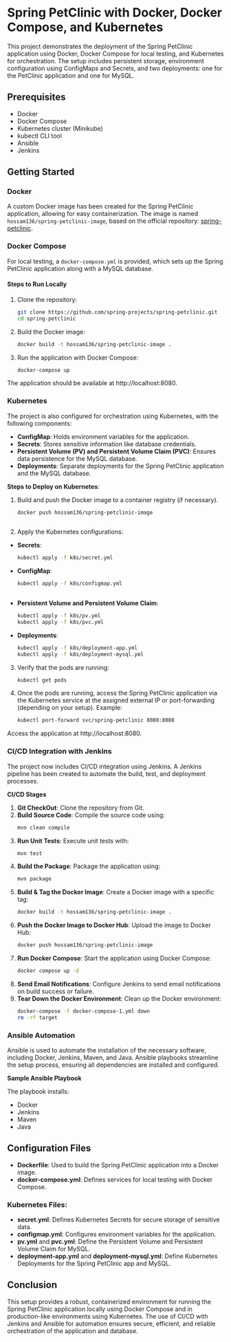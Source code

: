 # Spring PetClinic with Docker, Docker Compose, and Kubernetes

This project demonstrates the deployment of the Spring PetClinic application using Docker, Docker Compose for local testing, and Kubernetes for orchestration. The setup includes persistent storage, environment configuration using ConfigMaps and Secrets, and two deployments: one for the PetClinic application and one for MySQL.

## Prerequisites

- Docker
- Docker Compose
- Kubernetes cluster (Minikube)
- kubectl CLI tool
- Ansible
- Jenkins

## Getting Started

### Docker

A custom Docker image has been created for the Spring PetClinic application, allowing for easy containerization. The image is named `hossam136/spring-petclinic-image`, based on the official repository: [spring-petclinic](https://github.com/spring-projects/spring-petclinic.git).

### Docker Compose

For local testing, a `docker-compose.yml` is provided, which sets up the Spring PetClinic application along with a MySQL database.

#### Steps to Run Locally

1. Clone the repository:

   ```bash
   git clone https://github.com/spring-projects/spring-petclinic.git
   cd spring-petclinic

2. Build the Docker image:
   
   ```bash
   docker build -t hossam136/spring-petclinic-image .
   
3. Run the application with Docker Compose:

   ```bash
   docker-compose up

The application should be available at http://localhost:8080.

### Kubernetes

The project is also configured for orchestration using Kubernetes, with the following components:

- **ConfigMap**: Holds environment variables for the application.
- **Secrets**: Stores sensitive information like database credentials.
- **Persistent Volume (PV) and Persistent Volume Claim (PVC)**: Ensures data persistence for the MySQL database.
- **Deployments**: Separate deployments for the Spring PetClinic application and the MySQL database.

**Steps to Deploy on Kubernetes**:

1. Build and push the Docker image to a container registry (if necessary).
   ```bash
   docker push hossam136/spring-petclinic-image
 
 2. Apply the Kubernetes configurations:

   - **Secrets**:
     ```bash
     kubectl apply -f k8s/secret.yml

   - **ConfigMap**:
     ```bash
     kubectl apply -f k8s/configmap.yml
    
   - **Persistent Volume and Persistent Volume Claim**:
     ```bash
     kubectl apply -f k8s/pv.yml
     kubectl apply -f k8s/pvc.yml

   - **Deployments**:
     ```bash
     kubectl apply -f k8s/deployment-app.yml
     kubectl apply -f k8s/deployment-mysql.yml

3. Verify that the pods are running:

   ```bash
   kubectl get pods

4. Once the pods are running, access the Spring PetClinic application via the Kubernetes service at the assigned external IP or port-forwarding (depending on your setup).
   Example:
   ```bash
   kubectl port-forward svc/spring-petclinic 8080:8080

Access the application at http://localhost:8080.

### CI/CD Integration with Jenkins

The project now includes CI/CD integration using Jenkins. A Jenkins pipeline has been created to automate the build, test, and deployment processes.

**CI/CD Stages**

1. **Git CheckOut**: Clone the repository from Git.
2. **Build Source Code**: Compile the source code using:
   ```bash
   mvn clean compile
3. **Run Unit Tests**: Execute unit tests with:
   ```bash
   mvn test
4. **Build the Package**: Package the application using:
   ```bash
   mvn package
5. **Build & Tag the Docker Image**: Create a Docker image with a specific tag:
   ```bash
   docker build -t hossam136/spring-petclinic-image .
6. **Push the Docker Image to Docker Hub**: Upload the image to Docker Hub:
   ```bash
   docker push hossam136/spring-petclinic-image
7. **Run Docker Compose**: Start the application using Docker Compose:
   ```bash
   docker compose up -d
8. **Send Email Notifications**: Configure Jenkins to send email notifications on build success or failure.
9. **Tear Down the Docker Environment**: Clean up the Docker environment:
   ```bash
   docker-compose -f docker-compose-1.yml down
   rm -rf target
### Ansible Automation
Ansible is used to automate the installation of the necessary software, including Docker, Jenkins, Maven, and Java. Ansible playbooks streamline the setup process, ensuring all dependencies are installed and configured.

**Sample Ansible Playbook**

The playbook installs:
- Docker
- Jenkins
- Maven
- Java

## Configuration Files

- **Dockerfile**: Used to build the Spring PetClinic application into a Docker image.
- **docker-compose.yml**: Defines services for local testing with Docker Compose.
  
### Kubernetes Files:
- **secret.yml**: Defines Kubernetes Secrets for secure storage of sensitive data.
- **configmap.yml**: Configures environment variables for the application.
- **pv.yml** and **pvc.yml**: Define the Persistent Volume and Persistent Volume Claim for MySQL.
- **deployment-app.yml** and **deployment-mysql.yml**: Define Kubernetes Deployments for the Spring PetClinic app and MySQL.

## Conclusion

This setup provides a robust, containerized environment for running the Spring PetClinic application locally using Docker Compose and in production-like environments using Kubernetes. The use of CI/CD with Jenkins and Ansible for automation ensures secure, efficient, and reliable orchestration of the application and database.

